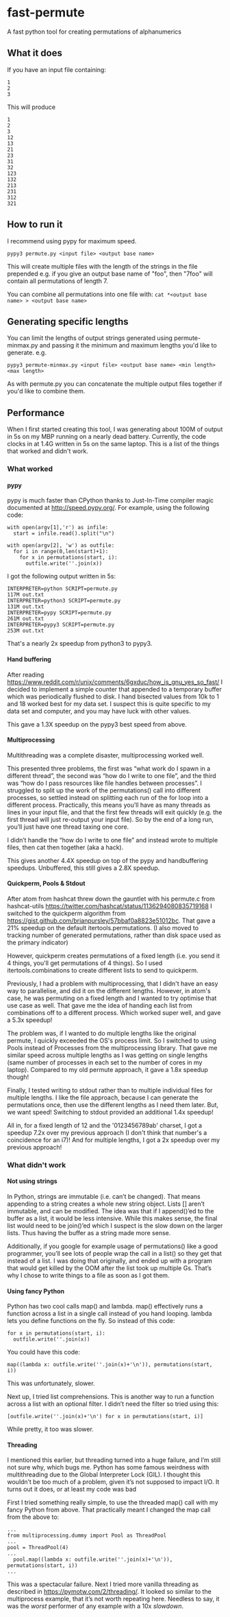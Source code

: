 # fast-permute
A fast python tool for creating permutations of alphanumerics

## What it does
If you have an input file containing:
```
1
2
3
```

This will produce
```
1
2
3
12
13
21
23
31
32
123
132
213
231
312
321
```

## How to run it

I recommend using pypy for maximum speed.

`pypy3 permute.py <input file> <output base name>`

This will create multiple files with the length of the strings in the file prepended e.g. if you give an output base name of "foo", then "7foo" will contain all permutations of length 7.

You can combine all permutations into one file with:
`cat *<output base name> > <output base name>`

## Generating specific lengths

You can limit the lengths of output strings generated using permute-minmax.py and passing it the minimum and maximum lengths you'd like to generate. e.g.

`pypy3 permute-minmax.py <input file> <output base name> <min length> <max length>`

As with permute.py you can concatenate the multiple output files together if you'd like to combine them.

## Performance

When I first started creating this tool, I was generating about 100M of output in 5s on my MBP running on a nearly dead battery. Currently, the code clocks in at 1.4G written in 5s on the same laptop. This is a list of the things that worked and didn't work.

### What worked

#### pypy

pypy is much faster than CPython thanks to Just-In-Time compiler magic documented at http://speed.pypy.org/. For example, using the following code:

```
with open(argv[1],'r') as infile:
  start = infile.read().split("\n")

with open(argv[2], 'w') as outfile:
  for i in range(0,len(start)+1):
    for x in permutations(start, i):
      outfile.write(''.join(x))
```

I got the following output written in 5s:

```
INTERPRETER=python SCRIPT=permute.py
117M out.txt
INTERPRETER=python3 SCRIPT=permute.py
131M out.txt
INTERPRETER=pypy SCRIPT=permute.py
261M out.txt
INTERPRETER=pypy3 SCRIPT=permute.py
253M out.txt
```

That's a nearly 2x speedup from python3 to pypy3.

#### Hand buffering

After reading https://www.reddit.com/r/unix/comments/6gxduc/how_is_gnu_yes_so_fast/ I decided to implement a simple counter that appended to a temporary buffer which was periodically flushed to disk. I hand bisected values from 10k to 1 and 18 worked best for my data set. I suspect this is quite specific to my data set and computer, and you may have luck with other values.

This gave a 1.3X speedup on the pypy3 best speed from above.

#### Multiprocessing

Multithreading was a complete disaster, multiprocessing worked well.

This presented three problems, the first was “what work do I spawn in a different thread”, the second was “how do I write to one file”, and the third was “how do I pass resources like file handles between processes”. I struggled to split up the work of the permutations() call into different processes, so settled instead on splitting each run of the for loop into a different process. Practically, this means you’ll have as many threads as lines in your input file, and that the first few threads will exit quickly (e.g. the first thread will just re-output your input file). So by the end of a long run, you’ll just have one thread taxing one core.

I didn’t handle the “how do I write to one file” and instead wrote to multiple files, then cat then together (aka a hack).

This gives another 4.4X speedup on top of the pypy and handbuffering speedups. Unbuffered, this still gives a 2.8X speedup.

#### Quickperm, Pools & Stdout

After atom from hashcat threw down the gauntlet with his permute.c from hashcat-utils https://twitter.com/hashcat/status/1136294080835719168 I switched to the quickperm algorithm from https://gist.github.com/brianpursley/57bbaf0a8823e51012bc. That gave a 21% speedup on the default itertools.permutations. (I also moved to tracking number of generated permutations, rather than disk space used as the primary indicator)

However, quickperm creates permutations of a fixed length (i.e. you send it 4 things, you'll get permutations of 4 things). So I used itertools.combinations to create different lists to send to quickperm.

Previously, I had a problem with multiprocessing, that I didn't have an easy way to parallelise, and did it on the different lengths. However, in atom's case, he was permuting on a fixed length and I wanted to try optimise that use case as well. That gave me the idea of handing each list from combinations off to a different process. Which worked super well, and gave a 5.3x speedup!

The problem was, if I wanted to do multiple lengths like the original permute, I quickly exceeded the OS's process limit. So I switched to using Pools instead of Processes from the multiprocessing library. That gave me similar speed across multiple lengths as I was getting on single lengths (same number of processes in each set to the number of cores in my laptop). Compared to my old permute approach, it gave a 1.8x speedup though!

Finally, I tested writing to stdout rather than to multiple individual files for multiple lengths. I like the file approach, because I can generate the permutations once, then use the different lengths as I need them later. But, we want speed! Switching to stdout provided an additional 1.4x speedup!

All in, for a fixed length of 12 and the '0123456789ab' charset, I got a speedup 7.2x over my previous approach (I don't think that number's a coincidence for an i7)! And for multiple lengths, I got a 2x speedup over my previous approach!

### What didn't work

#### Not using strings

In Python, strings are immutable (i.e. can’t be changed). That means appending to a string creates a whole new string object. Lists [] aren’t immutable, and can be modified. The idea was that if I append()’ed to the buffer as a list, it would be less intensive. While this makes sense, the final list would need to be join()’ed which I suspect is the slow down on the larger lists. Thus having the buffer as a string made more sense.

Additionally, if you google for example usage of permutations() like a good programmer, you’ll see lots of people wrap the call in a list() so they get that instead of a list. I was doing that originally, and ended up with a program that would get killed by the OOM after the list took up multiple Gs. That’s why I chose to write things to a file as soon as I got them.

#### Using fancy Python

Python has two cool calls map() and lambda. map() effectively runs a function across a list in a single call instead of you hand looping. lambda lets you define functions on the fly. So instead of this code:

```
for x in permutations(start, i):
  outfile.write(''.join(x))
```

You could have this code:

```
map((lambda x: outfile.write(''.join(x)+'\n')), permutations(start, i))
```

This was unfortunately, slower.

Next up, I tried list comprehensions. This is another way to run a function across a list with an optional filter. I didn’t need the filter so tried using this:

```
[outfile.write(''.join(x)+'\n') for x in permutations(start, i)]
```

While pretty, it too was slower.

#### Threading

I mentioned this earlier, but threading turned into a huge failure, and I’m still not sure why, which bugs me. Python has some famous weirdness with multithreading due to the Global Interpreter Lock (GIL). I thought this wouldn’t be too much of a problem, given it’s not supposed to impact I/O. It turns out it does, or at least my code was bad

First I tried something really simple, to use the threaded map() call with my fancy Python from above. That practically meant I changed the map call from the above to:

```
...
from multiprocessing.dummy import Pool as ThreadPool
...
pool = ThreadPool(4)
...
  pool.map((lambda x: outfile.write(''.join(x)+'\n')), permutations(start, i))
...
```

This was a spectacular failure. Next I tried more vanilla threading as described in https://pymotw.com/2/threading/. It looked so similar to the multiprocess example, that it’s not worth repeating here. Needless to say, it was the *worst* performer of any example with a 10x *slowdown*.
